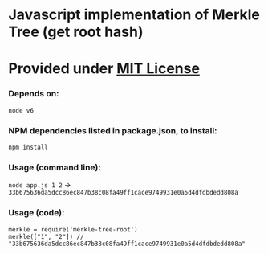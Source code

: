 # Javascript implementation of Merkle Tree (get root hash)

# Provided under [MIT License](https://opensource.org/licenses/MIT)

### Depends on:
`node v6`

### NPM dependencies listed in package.json, to install:
`npm install`

### Usage (command line):

`node app.js 1 2` -> `33b675636da5dcc86ec847b38c08fa49ff1cace9749931e0a5d4dfdbdedd808a`

### Usage (code):
```
merkle = require('merkle-tree-root')
merkle(["1", "2"]) // "33b675636da5dcc86ec847b38c08fa49ff1cace9749931e0a5d4dfdbdedd808a"
```
